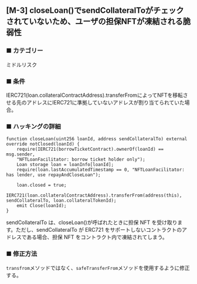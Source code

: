 ## [M-3] closeLoan()でsendCollateralToがチェックされていないため、ユーザの担保NFTが凍結される脆弱性

### ■ カテゴリー

ミドルリスク

### ■ 条件

IERC721(loan.collateralContractAddress).transferFromによってNFTを移転させる先のアドレスにIERC721に準拠していないアドレスが割り当てられていた場合。

### ■ ハッキングの詳細

```sol
function closeLoan(uint256 loanId, address sendCollateralTo) external override notClosed(loanId) {
    require(IERC721(borrowTicketContract).ownerOf(loanId) == msg.sender,
    "NFTLoanFacilitator: borrow ticket holder only");
    Loan storage loan = loanInfo[loanId];
    require(loan.lastAccumulatedTimestamp == 0, "NFTLoanFacilitator: has lender, use repayAndCloseLoan");
    
    loan.closed = true;
    IERC721(loan.collateralContractAddress).transferFrom(address(this), sendCollateralTo, loan.collateralTokenId);
    emit Close(loanId);
}
```

sendCollateralTo は、closeLoan()が呼ばれたときに担保 NFT を受け取ります。ただし、sendCollateralTo が ERC721 をサポートしないコントラクトのアドレスである場合、担保 NFT をコントラクト内で凍結されてしまう。

### ■ 修正方法

`transfrom`メソッドではなく、`safeTransferFrom`メソッドを使用するように修正する。